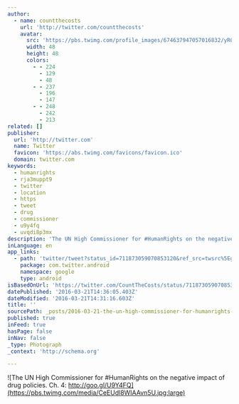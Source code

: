 ```yaml
---
author:
  - name: countthecosts
    url: 'http://twitter.com/countthecosts'
    avatar:
      src: 'https://pbs.twimg.com/profile_images/674637947057016832/yR0ybIOU_normal.jpg'
      width: 48
      height: 48
      colors:
        - - 224
          - 129
          - 48
        - - 237
          - 196
          - 147
        - - 248
          - 242
          - 213
related: []
publisher:
  url: 'http://twitter.com'
  name: Twitter
  favicon: 'https://abs.twimg.com/favicons/favicon.ico'
  domain: twitter.com
keywords:
  - humanrights
  - rja3muppt9
  - twitter
  - location
  - https
  - tweet
  - drug
  - commissioner
  - u9y4fq
  - uvqdi8p3mx
description: 'The UN High Commissioner for #HumanRights on the negative impact of drug policies. Ch. 4: http://goo.gl/U9Y4FQ'
inLanguage: en
app_links:
  - path: 'twitter/tweet?status_id=711873059070853120&ref_src=twsrc%5Egoogle%7Ctwcamp%5Eandroidseo%7Ctwgr%5Estatus%7Ctwterm%5E711873059070853120'
    package: com.twitter.android
    namespace: google
    type: android
isBasedOnUrl: 'https://twitter.com/CountTheCosts/status/711873059070853120'
datePublished: '2016-03-21T14:36:05.403Z'
dateModified: '2016-03-21T14:31:16.603Z'
title: ''
sourcePath: _posts/2016-03-21-the-un-high-commissioner-for-humanrights-on-the-negative-im.md
published: true
inFeed: true
hasPage: false
inNav: false
_type: Photograph
_context: 'http://schema.org'

---
```

![The UN High Commissioner for #HumanRights on the negative impact of drug policies. Ch. 4: http://goo.gl/U9Y4FQ](https://pbs.twimg.com/media/CeEUdl8WIAAvn5U.jpg:large)